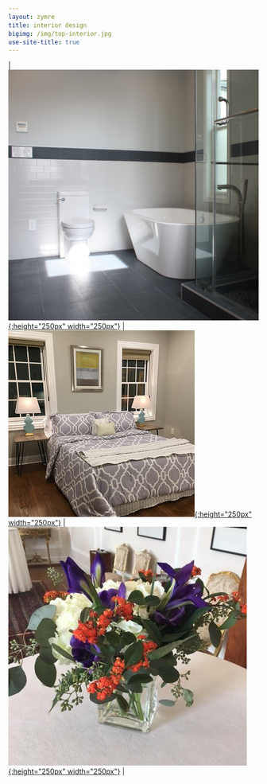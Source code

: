 ```yaml
---
layout: zymre
title: interior design
bigimg: /img/top-interior.jpg
use-site-title: true
---
```


| [![interior design](/media/interior_design.jpg "space planning/material selection/color consultation"){:height="250px" width="250px"}](/coming_soon) | [![staging](/media/staging.jpg "stage your home for sale"){:height="250px" width="250px"}](https://www.flickr.com/gp/schauebc/372p41) | [![floral](/media/floral.jpg "celebrations/dinners/special occasions"){:height="250px" width="250px"}](/coming_soon) |
